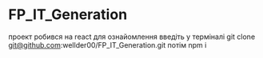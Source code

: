 # FP_IT_Generation
проект робився на react
для ознайомлення введіть у терміналі 
git clone git@github.com:wellder00/FP_IT_Generation.git
потім
npm i
